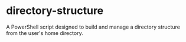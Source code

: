 # directory-structure
A PowerShell script designed to build and manage a directory structure from the user's home directory.
